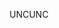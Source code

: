 <span data-ttu-id="6ddb6-101">UNC</span><span class="sxs-lookup"><span data-stu-id="6ddb6-101">UNC</span></span>